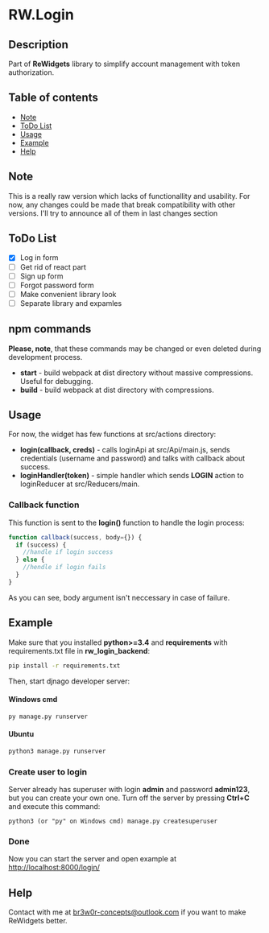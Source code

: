 # RW.Login
## Description
Part of **ReWidgets** library to simplify account management with token authorization.
## Table of contents
- [Note](#note)
- [ToDo List](#todo-list)
- [Usage](#usage)
- [Example](#example)
- [Help](#help)
## Note
This is a really raw version which lacks of functionallity and usability. For now, any changes could be made that break compatibility with other versions. I'll try to announce all of them in last changes section
## ToDo List
- [x] Log in form
- [ ] Get rid of react part
- [ ] Sign up form
- [ ] Forgot password form
- [ ] Make convenient library look
- [ ] Separate library and expamles
## npm commands
  **Please, note**, that these commands may be changed or even deleted during development process.
  - **start** - build webpack at dist directory without massive compressions. Useful for debugging.
  - **build** - build webpack at dist directory with compressions. 
## Usage
For now, the widget has few functions at src/actions directory:
- **login(callback, creds)** - calls loginApi at src/Api/main.js, sends credentials (username and password) and talks with callback about success.
- **loginHandler(token)** - simple handler which sends **LOGIN** action to loginReducer at src/Reducers/main.
### Callback function
This function is sent to the **login()** function to handle the login process:
```javascript
function callback(success, body={}) {
  if (success) {
    //handle if login success
  } else {
    //hendle if login fails
  }
}
```
As you can see, body argument isn't neccessary in case of failure.
## Example
Make sure that you installed **python>=3.4** and **requirements** with requirements.txt file in **rw_login_backend**:
```bash
pip install -r requirements.txt
```
Then, start djnago developer server:
#### Windows cmd
```
py manage.py runserver
```
#### Ubuntu
```bash
python3 manage.py runserver
```
### Create user to login
Server already has superuser with login **admin** and password **admin123**, but you can create your own one. Turn off the server by pressing **Ctrl+C** and execute this command:
```
python3 (or "py" on Windows cmd) manage.py createsuperuser
```
### Done
Now you can start the server and open example at [http://localhost:8000/login/](http://localhost:8000/login/)
## Help
Contact with me at <span style="color:blue">br3w0r-concepts@outlook.com</span> if you want to make ReWidgets better.
